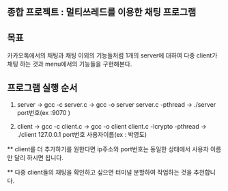## 종합 프로젝트 : 멀티쓰레드를 이용한 채팅 프로그램

## 목표  
카카오톡에서의 채팅과 채팅 이외의 기능들처럼
1개의 server에 대하여 다중 client가 채팅 하는 것과 
menu에서의 기능들을 구현해본다.

## 프로그램 실행 순서
1. server 
-> gcc -c server.c
-> gcc -o server server.c -pthread
-> ./server port번호(ex :9070 )

2. client
-> gcc -c client.c
-> gcc -o client client.c -lcrypto -pthread
-> ./client 127.0.0.1 port번호 사용자이름(ex : 박영도)

** client를 더 추가하기를 원한다면 ip주소와 port번호는 동일한 상태에서 사용자 이름만 달리 하시면 됩니다.

** 다중 client들의 채팅을 확인하고 싶으면 터미널 분할하여 작업하는 것을 추천합니다.


